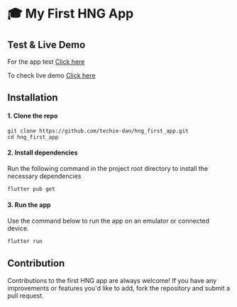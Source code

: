# 🎓 My First HNG App

## Test & Live Demo
For the app test [Click here](https://appetize.io/embed/b_rz6jomldhas7lqbn3n2gh7ci6a) 

To check live demo [Click here](https://appetize.io/app/b_rz6jomldhas7lqbn3n2gh7ci6a) 
## Installation

#### 1. Clone the repo
```
git clone https://github.com/techie-dan/hng_first_app.git
cd hng_first_app
```

#### 2. Install dependencies

Run the following command in the project root directory to install the necessary dependencies

```bash
flutter pub get
```

#### 3. Run the app

Use the command below to run the app on an emulator or connected device.

```bash
flutter run
```
## Contribution

Contributions to the first HNG app are always welcome! If you have any improvements or features you'd like to add, fork the repository and submit a pull request.

